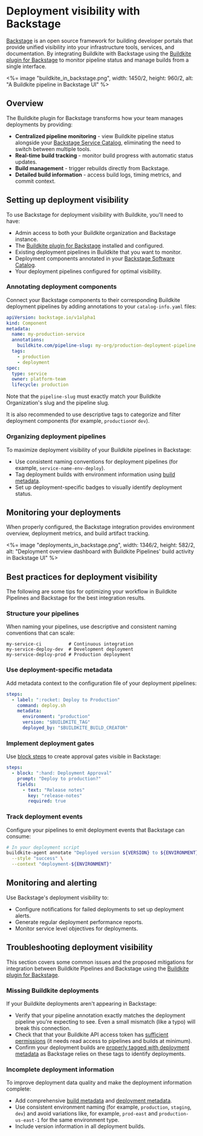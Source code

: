 # Deployment visibility with Backstage

[Backstage](https://backstage.io/) is an open source framework for building developer portals that provide unified visibility into your infrastructure tools, services, and documentation. By integrating Buildkite with Backstage using the [Buildkite plugin for Backstage](https://github.com/buildkite/backstage-plugin) to monitor pipeline status and manage builds from a single interface.

<%= image "buildkite_in_backstage.png", width: 1450/2, height: 960/2, alt: "A Buildkite pipeline in Backstage UI" %>

## Overview

The Buildkite plugin for Backstage transforms how your team manages deployments by providing:

- **Centralized pipeline monitoring** - view Buildkite pipeline status alongside your [Backstage Service Catalog](https://backstage.io/docs/features/software-catalog/), eliminating the need to switch between multiple tools.
- **Real-time build tracking** - monitor build progress with automatic status updates.
- **Build management** - trigger rebuilds directly from Backstage.
- **Detailed build information** - access build logs, timing metrics, and commit context.

## Setting up deployment visibility

To use Backstage for deployment visibility with Buildkite, you'll need to have:

- Admin access to both your Buildkite organization and Backstage instance.
- The [Buildkite plugin for Backstage](/docs/pipelines/integrations/other/backstage) installed and configured.
- Existing deployment pipelines in Buildkite that you want to monitor.
- Deployment components annotated in your [Backstage Software Catalog](https://backstage.io/docs/features/software-catalog/).
- Your deployment pipelines configured for optimal visibility.

### Annotating deployment components

Connect your Backstage components to their corresponding Buildkite deployment pipelines by adding annotations to your `catalog-info.yaml` files:

```yaml
apiVersion: backstage.io/v1alpha1
kind: Component
metadata:
  name: my-production-service
  annotations:
    buildkite.com/pipeline-slug: my-org/production-deployment-pipeline
  tags:
    - production
    - deployment
spec:
  type: service
  owner: platform-team
  lifecycle: production
```
Note that the `pipeline-slug` must exactly match your Buildkite Organization's slug and the pipeline slug.

It is also recommended to use descriptive tags to categorize and filter deployment components (for example, `production`or `dev`).

### Organizing deployment pipelines

To maximize deployment visibility of your Buildkite pipelines in Backstage:

- Use consistent naming conventions for deployment pipelines (for example, `service-name-env-deploy`).
- Tag deployment builds with environment information using [build metadata](/docs/pipelines/configure/build-meta-data).
- Set up deployment-specific badges to visually identify deployment status.

## Monitoring your deployments

When properly configured, the Backstage integration provides environment overview, deployment metrics, and build artifact tracking.

<%= image "deployments_in_backstage.png", width: 1346/2, height: 582/2, alt: "Deployment overview dashboard with Buildkite Pipelines' build activity in Backstage UI" %>

## Best practices for deployment visibility

The following are some tips for optimizing your workflow in Buildkite Pipelines and Backstage for the best integration results.

### Structure your pipelines

When naming your pipelines, use descriptive and consistent naming conventions that can scale:

```
my-service-ci          # Continuous integration
my-service-deploy-dev  # Development deployment
my-service-deploy-prod # Production deployment
```

### Use deployment-specific metadata

Add metadata context to the configuration file of your deployment pipelines:

```yaml
steps:
  - label: ":rocket: Deploy to Production"
    command: deploy.sh
    metadata:
      environment: "production"
      version: "$BUILDKITE_TAG"
      deployed_by: "$BUILDKITE_BUILD_CREATOR"
```

### Implement deployment gates

Use [block steps](/docs/pipelines/configure/step-types/block-step) to create approval gates visible in Backstage:

```yaml
steps:
  - block: ":hand: Deployment Approval"
    prompt: "Deploy to production?"
    fields:
      - text: "Release notes"
        key: "release-notes"
        required: true
```

### Track deployment events

Configure your pipelines to emit deployment events that Backstage can consume:

```bash
# In your deployment script
buildkite-agent annotate "Deployed version ${VERSION} to ${ENVIRONMENT}" \
  --style "success" \
  --context "deployment-${ENVIRONMENT}"
```

## Monitoring and alerting

Use Backstage's deployment visibility to:

- Configure notifications for failed deployments to set up deployment alerts.
- Generate regular deployment performance reports.
- Monitor service level objectives for deployments.

## Troubleshooting deployment visibility

This section covers some common issues and the proposed mitigations for integration between Buildkite Pipelines and Backstage using the [Buildkite plugin for Backstage](/docs/pipelines/integrations/other/backstage).

### Missing Buildkite deployments

If your Buildkite deployments aren't appearing in Backstage:

- Verify that your pipeline annotation exactly matches the deployment pipeline you're expecting to see. Even a small mismatch (like a typo) will break this connection.
- Check that that your Buildkite API access token has [sufficient permissions](/docs/apis/managing-api-tokens#token-scopes) (it needs read access to pipelines and builds at minimum).
- Confirm your deployment builds are [properly tagged with deployment metadata](/docs/pipelines/deployments/deployment-visibility-with-backstage#best-practices-for-deployment-visibility-use-deployment-specific-metadata) as Backstage relies on these tags to identify deployments.

### Incomplete deployment information

To improve deployment data quality and make the deployment information complete:

- Add comprehensive [build metadata](/docs/pipelines/configure/build-meta-data#setting-data) and [deployment metadata](/docs/pipelines/deployments/deployment-visibility-with-backstage#best-practices-for-deployment-visibility-use-deployment-specific-metadata).
- Use consistent environment naming (for example, `production`, `staging`, `dev`) and avoid variations like, for example, `prod-east` and `production-us-east-1` for the same environment type.
- Include version information in all deployment builds.
